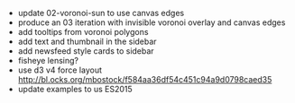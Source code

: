 + update 02-voronoi-sun to use canvas edges
+ produce an 03 iteration with invisible voronoi overlay and canvas edges
+ add tooltips from voronoi polygons
+ add text and thumbnail in the sidebar
+ add newsfeed style cards to sidebar
+ fisheye lensing?
+ use d3 v4 force layout http://bl.ocks.org/mbostock/f584aa36df54c451c94a9d0798caed35
+ update examples to us ES2015